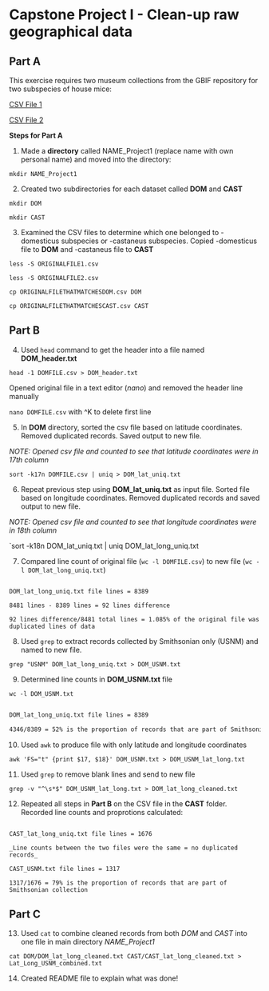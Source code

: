 # Capstone Project I - Clean-up raw geographical data
## Part A
This exercise requires two museum collections from the GBIF repository for two subspecies of house mice:

[CSV File 1](repositorypath)

[CSV File 2](repositorypath)

**Steps for Part A**

1. Made a **directory** called NAME_Project1 (replace name with own personal name) and moved into the directory:

`mkdir NAME_Project1`

2. Created two subdirectories for each dataset called **DOM** and **CAST**

`mkdir DOM`

`mkdir CAST`

3. Examined the CSV files to determine which one belonged to -domesticus subspecies or -castaneus subspecies. Copied -domesticus file to **DOM** and -castaneus file to **CAST**

`less -S ORIGINALFILE1.csv`

`less -S ORIGINALFILE2.csv`

`cp ORIGINALFILETHATMATCHESDOM.csv DOM`

`cp ORIGINALFILETHATMATCHESCAST.csv CAST`

## Part B

4. Used `head` command to get the header into a file named **DOM_header.txt**

`head -1 DOMFILE.csv > DOM_header.txt`

Opened original file in a text editor (_nano_) and removed the header line manually

`nano DOMFILE.csv` with ^K to delete first line

5. In **DOM** directory, sorted the csv file based on latitude coordinates. Removed duplicated records. Saved output to new file.

_NOTE: Opened csv file and counted to see that latitude coordinates were in 17th column_

`sort -k17n DOMFILE.csv | uniq > DOM_lat_uniq.txt`

6. Repeat previous step using **DOM_lat_uniq.txt** as input file. Sorted file based on longitude coordinates. Removed duplicated records and saved output to new file. 

_NOTE: Opened csv file and counted to see that longitude coordinates were in 18th column_

`sort -k18n DOM_lat_uniq.txt | uniq DOM_lat_long_uniq.txt

7. Compared line count of original file (`wc -l DOMFILE.csv`) to new file (`wc -l DOM_lat_long_uniq.txt`) 

```DOMFILE.csv file lines = 8481

DOM_lat_long_uniq.txt file lines = 8389

8481 lines - 8389 lines = 92 lines difference 

92 lines difference/8481 total lines = 1.085% of the original file was duplicated lines of data
```

8. Used `grep` to extract records collected by Smithsonian only (USNM) and named to new file. 

`grep "USNM" DOM_lat_long_uniq.txt > DOM_USNM.txt`

9. Determined line counts in **DOM_USNM.txt** file

`wc -l DOM_USNM.txt`

```DOM_USNM.txt file lines = 4346

DOM_lat_long_uniq.txt file lines = 8389 

4346/8389 = 52% is the proportion of records that are part of Smithsonian collection
```

10. Used `awk` to produce file with only latitude and longitude coordinates

`awk 'FS="t" {print $17, $18}' DOM_USNM.txt > DOM_USNM_lat_long.txt`

11. Used `grep` to remove blank lines and send to new file

`grep -v "^\s*$" DOM_USNM_lat_long.txt > DOM_lat_long_cleaned.txt`

12. Repeated all steps in **Part B** on the CSV file in the **CAST** folder. Recorded line counts and proprotions calculated:

```CASTFILE.csv file lines = 1676

CAST_lat_long_uniq.txt file lines = 1676

_Line counts between the two files were the same = no duplicated records_

CAST_USNM.txt file lines = 1317

1317/1676 = 79% is the proportion of records that are part of Smithsonian collection
```

## Part C

13. Used `cat` to combine cleaned records from both *DOM* and *CAST* into one file in main directory *NAME_Project1*

`cat DOM/DOM_lat_long_cleaned.txt CAST/CAST_lat_long_cleaned.txt > Lat_Long_USNM_combined.txt`

14. Created README file to explain what was done!
